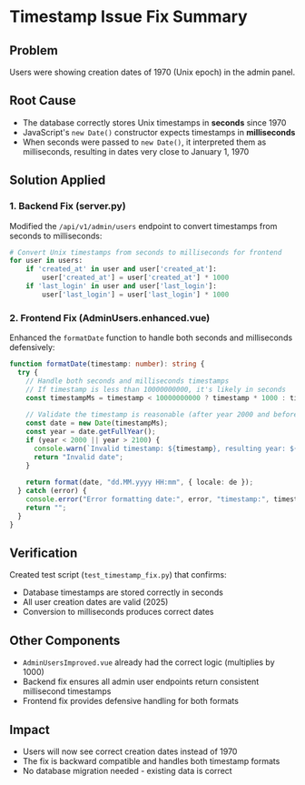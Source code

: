 # Timestamp Issue Fix Summary

## Problem
Users were showing creation dates of 1970 (Unix epoch) in the admin panel.

## Root Cause
- The database correctly stores Unix timestamps in **seconds** since 1970
- JavaScript's `new Date()` constructor expects timestamps in **milliseconds**
- When seconds were passed to `new Date()`, it interpreted them as milliseconds, resulting in dates very close to January 1, 1970

## Solution Applied

### 1. Backend Fix (server.py)
Modified the `/api/v1/admin/users` endpoint to convert timestamps from seconds to milliseconds:
```python
# Convert Unix timestamps from seconds to milliseconds for frontend
for user in users:
    if 'created_at' in user and user['created_at']:
        user['created_at'] = user['created_at'] * 1000
    if 'last_login' in user and user['last_login']:
        user['last_login'] = user['last_login'] * 1000
```

### 2. Frontend Fix (AdminUsers.enhanced.vue)
Enhanced the `formatDate` function to handle both seconds and milliseconds defensively:
```typescript
function formatDate(timestamp: number): string {
  try {
    // Handle both seconds and milliseconds timestamps
    // If timestamp is less than 10000000000, it's likely in seconds
    const timestampMs = timestamp < 10000000000 ? timestamp * 1000 : timestamp;
    
    // Validate the timestamp is reasonable (after year 2000 and before year 2100)
    const date = new Date(timestampMs);
    const year = date.getFullYear();
    if (year < 2000 || year > 2100) {
      console.warn(`Invalid timestamp: ${timestamp}, resulting year: ${year}`);
      return "Invalid date";
    }
    
    return format(date, "dd.MM.yyyy HH:mm", { locale: de });
  } catch (error) {
    console.error("Error formatting date:", error, "timestamp:", timestamp);
    return "";
  }
}
```

## Verification
Created test script (`test_timestamp_fix.py`) that confirms:
- Database timestamps are stored correctly in seconds
- All user creation dates are valid (2025)
- Conversion to milliseconds produces correct dates

## Other Components
- `AdminUsersImproved.vue` already had the correct logic (multiplies by 1000)
- Backend fix ensures all admin user endpoints return consistent millisecond timestamps
- Frontend fix provides defensive handling for both formats

## Impact
- Users will now see correct creation dates instead of 1970
- The fix is backward compatible and handles both timestamp formats
- No database migration needed - existing data is correct